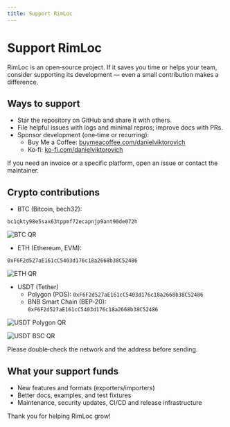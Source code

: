 ```yaml
---
title: Support RimLoc
---
```


# Support RimLoc

RimLoc is an open‑source project. If it saves you time or helps your team, consider supporting its development — even a small contribution makes a difference.

## Ways to support

- Star the repository on GitHub and share it with others.
- File helpful issues with logs and minimal repros; improve docs with PRs.
- Sponsor development (one‑time or recurring):
  - Buy Me a Coffee: [buymeacoffee.com/danielviktorovich](https://buymeacoffee.com/danielviktorovich)
  - Ko‑fi: [ko-fi.com/danielviktorovich](https://ko-fi.com/danielviktorovich)

If you need an invoice or a specific platform, open an issue or contact the maintainer.

## Crypto contributions

- BTC (Bitcoin, bech32):

```
bc1qkty98e5sax63tppmf72ecapnjp9ant90de072h
```

![BTC QR](../assets/qr/btc.svg)

- ETH (Ethereum, EVM):

```
0xF6F2d527aE161cC5403d176c18a2668b38C52486
```

![ETH QR](../assets/qr/eth.svg)

- USDT (Tether)
  - Polygon (POS): `0xF6F2d527aE161cC5403d176c18a2668b38C52486`
  - BNB Smart Chain (BEP‑20): `0xF6F2d527aE161cC5403d176c18a2668b38C52486`

![USDT Polygon QR](../assets/qr/usdt_polygon.svg)

![USDT BSC QR](../assets/qr/usdt_bsc.svg)

Please double‑check the network and the address before sending.

## What your support funds

- New features and formats (exporters/importers)
- Better docs, examples, and test fixtures
- Maintenance, security updates, CI/CD and release infrastructure

Thank you for helping RimLoc grow!
